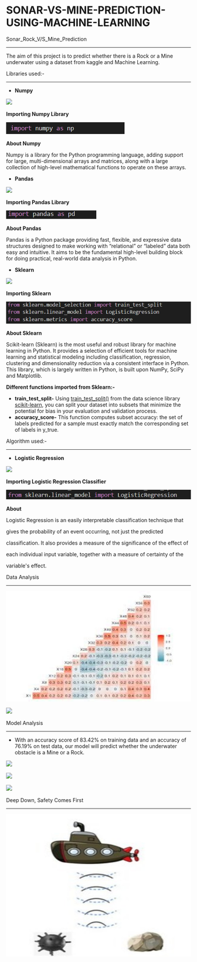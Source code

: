 # SONAR-VS-MINE-PREDICTION-USING-MACHINE-LEARNING
Sonar\_Rock\_V/S\_Mine\_Prediction

-----
The aim of this project is to predict whether there is a Rock or a Mine underwater using a dataset from kaggle and Machine Learning.

Libraries used:-

-----
- **Numpy**

![](Aspose.Words.2ed7dae2-22c2-40c1-bb3a-c6cc765644a5.001.png)

**Importing Numpy Library**

![](Aspose.Words.2ed7dae2-22c2-40c1-bb3a-c6cc765644a5.002.png)

**About Numpy**

Numpy is a library for the Python programming language, adding support for large, multi-dimensional arrays and matrices, along with a large collection of high-level mathematical functions to operate on these arrays.

- **Pandas**

![](Aspose.Words.2ed7dae2-22c2-40c1-bb3a-c6cc765644a5.003.png)

**Importing Pandas Library**

![](Aspose.Words.2ed7dae2-22c2-40c1-bb3a-c6cc765644a5.004.png)

**About Pandas**

Pandas is a Python package providing fast, flexible, and expressive data structures designed to make working with “relational” or “labeled” data both easy and intuitive. It aims to be the fundamental high-level building block for doing practical, real-world data analysis in Python.

- **Sklearn**

![](Aspose.Words.2ed7dae2-22c2-40c1-bb3a-c6cc765644a5.005.png)

**Importing Sklearn**

![](Aspose.Words.2ed7dae2-22c2-40c1-bb3a-c6cc765644a5.006.png)

**About Sklearn**

Scikit-learn (Sklearn) is the most useful and robust library for machine learning in Python. It provides a selection of efficient tools for machine learning and statistical modeling including classification, regression, clustering and dimensionality reduction via a consistent interface in Python. This library, which is largely written in Python, is built upon NumPy, SciPy and Matplotlib.

**Different functions imported from Sklearn:-**

- **train\_test\_split-** Using [train_test_split()](https://scikit-learn.org/stable/modules/generated/sklearn.model_selection.train_test_split.html) from the data science library [scikit-learn](https://scikit-learn.org/stable/index.html), you can split your dataset into subsets that minimize the potential for bias in your evaluation and validation process.
- **accuracy\_score-** This function computes subset accuracy: the set of labels predicted for a sample must exactly match the corresponding set of labels in y\_true.

Algorithm used:-

-----
- **Logistic Regression**

![](Aspose.Words.2ed7dae2-22c2-40c1-bb3a-c6cc765644a5.007.png)

**Importing Logistic Regression Classifier**

![](Aspose.Words.2ed7dae2-22c2-40c1-bb3a-c6cc765644a5.008.png)

**About**

Logistic Regression is an easily interpretable classification technique that

gives the probability of an event occurring, not just the predicted

classification. It also provides a measure of the significance of the effect of

each individual input variable, together with a measure of certainty of the

variable's effect.

Data Analysis

-----
![](Aspose.Words.2ed7dae2-22c2-40c1-bb3a-c6cc765644a5.009.jpeg)

![](Aspose.Words.2ed7dae2-22c2-40c1-bb3a-c6cc765644a5.010.png)

Model Analysis

-----
- With an accuracy score of 83.42% on training data and an accuracy of 76.19% on test data, our model will predict whether the underwater obstacle is a Mine or a Rock.

![](Aspose.Words.2ed7dae2-22c2-40c1-bb3a-c6cc765644a5.011.png)

![](Aspose.Words.2ed7dae2-22c2-40c1-bb3a-c6cc765644a5.012.png)

![](Aspose.Words.2ed7dae2-22c2-40c1-bb3a-c6cc765644a5.013.png)

Deep Down, Safety Comes First

-----
![](Aspose.Words.2ed7dae2-22c2-40c1-bb3a-c6cc765644a5.014.jpeg)
